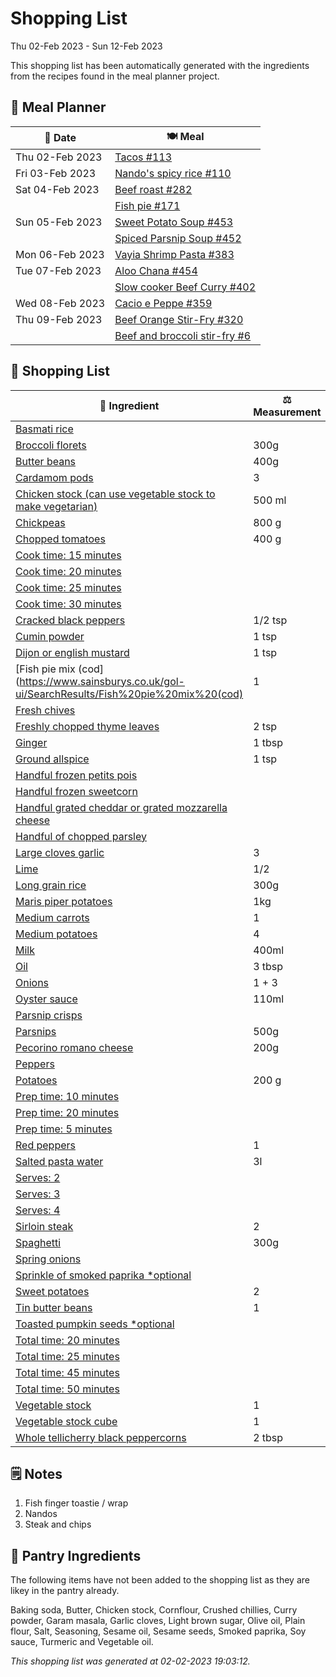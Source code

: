 # Shopping List

Thu 02-Feb 2023 - Sun 12-Feb 2023

This shopping list has been automatically generated with the ingredients from the recipes found in the meal planner project.

## 📅 Meal Planner

|📅 Date| 🍽️ Meal|
|----|----|
|Thu 02-Feb 2023|[Tacos #113](https://github.com/jcallaghan/The-Cookbook/issues/113)|
|Fri 03-Feb 2023|[Nando's spicy rice #110](https://github.com/jcallaghan/The-Cookbook/issues/110)|
|Sat 04-Feb 2023|[Beef roast #282](https://github.com/jcallaghan/The-Cookbook/issues/282)|
||[Fish pie #171](https://github.com/jcallaghan/The-Cookbook/issues/171)|
|Sun 05-Feb 2023|[Sweet Potato Soup #453](https://github.com/jcallaghan/The-Cookbook/issues/453)|
||[Spiced Parsnip Soup #452](https://github.com/jcallaghan/The-Cookbook/issues/452)|
|Mon 06-Feb 2023|[Vayia Shrimp Pasta #383](https://github.com/jcallaghan/The-Cookbook/issues/383)|
|Tue 07-Feb 2023|[Aloo Chana #454](https://github.com/jcallaghan/The-Cookbook/issues/454)|
||[Slow cooker Beef Curry #402](https://github.com/jcallaghan/The-Cookbook/issues/402)|
|Wed 08-Feb 2023|[Cacio e Peppe #359](https://github.com/jcallaghan/The-Cookbook/issues/359)|
|Thu 09-Feb 2023|[Beef Orange Stir-Fry #320](https://github.com/jcallaghan/The-Cookbook/issues/320)|
||[Beef and broccoli stir-fry #6](https://github.com/jcallaghan/The-Cookbook/issues/6)|

## 🛒 Shopping List

| 🍌 Ingredient| ⚖️ Measurement|
|----------|-----------|
|[Basmati rice](https://www.sainsburys.co.uk/gol-ui/SearchResults/Basmati%20rice)||
|[Broccoli florets](https://www.sainsburys.co.uk/gol-ui/SearchResults/Broccoli%20florets)|300g|
|[Butter beans](https://www.sainsburys.co.uk/gol-ui/SearchResults/Butter%20beans)|400g|
|[Cardamom pods](https://www.sainsburys.co.uk/gol-ui/SearchResults/Cardamom%20pods)|3|
|[Chicken stock (can use vegetable stock to make vegetarian)](https://www.sainsburys.co.uk/gol-ui/SearchResults/Chicken%20stock%20(can%20use%20vegetable%20stock%20to%20make%20vegetarian))|500 ml|
|[Chickpeas](https://www.sainsburys.co.uk/gol-ui/SearchResults/Chickpeas)|800 g|
|[Chopped tomatoes](https://www.sainsburys.co.uk/gol-ui/SearchResults/Chopped%20tomatoes)|400 g|
|[Cook time: 15 minutes](https://www.sainsburys.co.uk/gol-ui/SearchResults/Cook%20time:%2015%20minutes)||
|[Cook time: 20 minutes](https://www.sainsburys.co.uk/gol-ui/SearchResults/Cook%20time:%2020%20minutes)||
|[Cook time: 25 minutes](https://www.sainsburys.co.uk/gol-ui/SearchResults/Cook%20time:%2025%20minutes)||
|[Cook time: 30 minutes](https://www.sainsburys.co.uk/gol-ui/SearchResults/Cook%20time:%2030%20minutes)||
|[Cracked black peppers](https://www.sainsburys.co.uk/gol-ui/SearchResults/Cracked%20black%20peppers)|1/2 tsp|
|[Cumin powder](https://www.sainsburys.co.uk/gol-ui/SearchResults/Cumin%20powder)|1 tsp|
|[Dijon or english mustard](https://www.sainsburys.co.uk/gol-ui/SearchResults/Dijon%20or%20english%20mustard)|1 tsp|
|[Fish pie mix (cod](https://www.sainsburys.co.uk/gol-ui/SearchResults/Fish%20pie%20mix%20(cod)|1|
|[Fresh chives](https://www.sainsburys.co.uk/gol-ui/SearchResults/Fresh%20chives)||
|[Freshly chopped thyme leaves](https://www.sainsburys.co.uk/gol-ui/SearchResults/Freshly%20chopped%20thyme%20leaves)|2 tsp|
|[Ginger](https://www.sainsburys.co.uk/gol-ui/SearchResults/Ginger)|1 tbsp|
|[Ground allspice](https://www.sainsburys.co.uk/gol-ui/SearchResults/Ground%20allspice)|1 tsp|
|[Handful frozen petits pois](https://www.sainsburys.co.uk/gol-ui/SearchResults/Handful%20frozen%20petits%20pois)||
|[Handful frozen sweetcorn](https://www.sainsburys.co.uk/gol-ui/SearchResults/Handful%20frozen%20sweetcorn)||
|[Handful grated cheddar or grated mozzarella cheese](https://www.sainsburys.co.uk/gol-ui/SearchResults/Handful%20grated%20cheddar%20or%20grated%20mozzarella%20cheese)||
|[Handful of chopped parsley](https://www.sainsburys.co.uk/gol-ui/SearchResults/Handful%20of%20chopped%20parsley)||
|[Large cloves garlic](https://www.sainsburys.co.uk/gol-ui/SearchResults/Large%20cloves%20garlic)|3|
|[Lime](https://www.sainsburys.co.uk/gol-ui/SearchResults/Lime)|1/2|
|[Long grain rice](https://www.sainsburys.co.uk/gol-ui/SearchResults/Long%20grain%20rice)|300g|
|[Maris piper potatoes](https://www.sainsburys.co.uk/gol-ui/SearchResults/Maris%20piper%20potatoes)|1kg|
|[Medium carrots](https://www.sainsburys.co.uk/gol-ui/SearchResults/Medium%20carrots)|1|
|[Medium potatoes](https://www.sainsburys.co.uk/gol-ui/SearchResults/Medium%20potatoes)|4|
|[Milk](https://www.sainsburys.co.uk/gol-ui/SearchResults/Milk)|400ml|
|[Oil](https://www.sainsburys.co.uk/gol-ui/SearchResults/Oil)|3 tbsp|
|[Onions](https://www.sainsburys.co.uk/gol-ui/SearchResults/Onions)|1 + 3|
|[Oyster sauce](https://www.sainsburys.co.uk/gol-ui/SearchResults/Oyster%20sauce)|110ml|
|[Parsnip crisps](https://www.sainsburys.co.uk/gol-ui/SearchResults/Parsnip%20crisps)||
|[Parsnips](https://www.sainsburys.co.uk/gol-ui/SearchResults/Parsnips)|500g|
|[Pecorino romano cheese](https://www.sainsburys.co.uk/gol-ui/SearchResults/Pecorino%20romano%20cheese)|200g|
|[Peppers](https://www.sainsburys.co.uk/gol-ui/SearchResults/Peppers)||
|[Potatoes](https://www.sainsburys.co.uk/gol-ui/SearchResults/Potatoes)|200 g|
|[Prep time: 10 minutes](https://www.sainsburys.co.uk/gol-ui/SearchResults/Prep%20time:%2010%20minutes)||
|[Prep time: 20 minutes](https://www.sainsburys.co.uk/gol-ui/SearchResults/Prep%20time:%2020%20minutes)||
|[Prep time: 5 minutes](https://www.sainsburys.co.uk/gol-ui/SearchResults/Prep%20time:%205%20minutes)||
|[Red peppers](https://www.sainsburys.co.uk/gol-ui/SearchResults/Red%20peppers)|1|
|[Salted pasta water](https://www.sainsburys.co.uk/gol-ui/SearchResults/Salted%20pasta%20water)|3l|
|[Serves: 2](https://www.sainsburys.co.uk/gol-ui/SearchResults/Serves:%202)||
|[Serves: 3](https://www.sainsburys.co.uk/gol-ui/SearchResults/Serves:%203)||
|[Serves: 4](https://www.sainsburys.co.uk/gol-ui/SearchResults/Serves:%204)||
|[Sirloin steak](https://www.sainsburys.co.uk/gol-ui/SearchResults/Sirloin%20steak)|2|
|[Spaghetti](https://www.sainsburys.co.uk/gol-ui/SearchResults/Spaghetti)|300g|
|[Spring onions](https://www.sainsburys.co.uk/gol-ui/SearchResults/Spring%20onions)||
|[Sprinkle of smoked paprika *optional](https://www.sainsburys.co.uk/gol-ui/SearchResults/Sprinkle%20of%20smoked%20paprika%20*optional)||
|[Sweet potatoes](https://www.sainsburys.co.uk/gol-ui/SearchResults/Sweet%20potatoes)|2|
|[Tin butter beans](https://www.sainsburys.co.uk/gol-ui/SearchResults/Tin%20butter%20beans)|1|
|[Toasted pumpkin seeds *optional](https://www.sainsburys.co.uk/gol-ui/SearchResults/Toasted%20pumpkin%20seeds%20*optional)||
|[Total time: 20 minutes](https://www.sainsburys.co.uk/gol-ui/SearchResults/Total%20time:%2020%20minutes)||
|[Total time: 25 minutes](https://www.sainsburys.co.uk/gol-ui/SearchResults/Total%20time:%2025%20minutes)||
|[Total time: 45 minutes](https://www.sainsburys.co.uk/gol-ui/SearchResults/Total%20time:%2045%20minutes)||
|[Total time: 50 minutes](https://www.sainsburys.co.uk/gol-ui/SearchResults/Total%20time:%2050%20minutes)||
|[Vegetable stock](https://www.sainsburys.co.uk/gol-ui/SearchResults/Vegetable%20stock)|1|
|[Vegetable stock cube](https://www.sainsburys.co.uk/gol-ui/SearchResults/Vegetable%20stock%20cube)|1|
|[Whole tellicherry black peppercorns](https://www.sainsburys.co.uk/gol-ui/SearchResults/Whole%20tellicherry%20black%20peppercorns)|2 tbsp|

## 🗒️ Notes

1. Fish finger toastie / wrap
1. Nandos
1. Steak and chips

## 🏪 Pantry Ingredients

The following items have not been added to the shopping list as they are likey in the pantry already.

Baking soda, Butter, Chicken stock, Cornflour, Crushed chillies, Curry powder, Garam masala, Garlic cloves, Light brown sugar, Olive oil, Plain flour, Salt, Seasoning, Sesame oil, Sesame seeds, Smoked paprika, Soy sauce, Turmeric and Vegetable oil.


_This shopping list was generated at 02-02-2023 19:03:12._